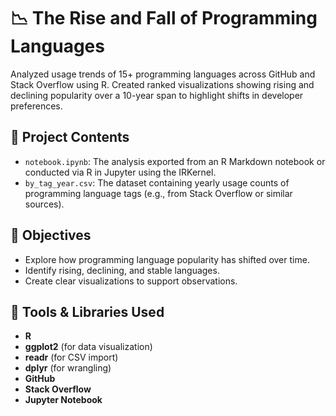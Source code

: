 # 📉 The Rise and Fall of Programming Languages

Analyzed usage trends of 15+ programming languages across GitHub and Stack Overflow using R. Created ranked visualizations showing rising and declining popularity over a 10-year span to highlight shifts in developer preferences.

## 📁 Project Contents

- `notebook.ipynb`: The analysis exported from an R Markdown notebook or conducted via R in Jupyter using the IRKernel.
- `by_tag_year.csv`: The dataset containing yearly usage counts of programming language tags (e.g., from Stack Overflow or similar sources).

## 🎯 Objectives

- Explore how programming language popularity has shifted over time.
- Identify rising, declining, and stable languages.
- Create clear visualizations to support observations.

## 🔧 Tools & Libraries Used

- **R**
- **ggplot2** (for data visualization)
- **readr** (for CSV import)
- **dplyr** (for wrangling)
- **GitHub**
- **Stack Overflow**
- **Jupyter Notebook**
